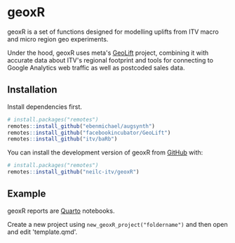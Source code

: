 
# geoxR

geoxR is a set of functions designed for modelling uplifts from ITV macro and micro region geo experiments.

Under the hood, geoxR uses meta's [GeoLift](https://facebookincubator.github.io/GeoLift/) project, combining it with accurate data about ITV's regional footprint and tools for connecting to Google Analytics web traffic as well as postcoded sales data.

## Installation

Install dependencies first.

``` r
# install.packages("remotes")
remotes::install_github("ebenmichael/augsynth")
remotes::install_github("facebookincubator/GeoLift")
remotes::install_github("itv/baRb")
```

You can install the development version of geoxR from [GitHub](https://github.com/) with:

``` r
# install.packages("remotes")
remotes::install_github("neilc-itv/geoxR")
```

## Example

geoxR reports are [Quarto](https://quarto.org/docs/computations/r.html) notebooks.

Create a new project using ```new_geoxR_project("foldername")``` and then open and edit 'template.qmd'.
